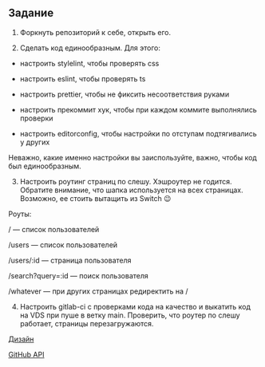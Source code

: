 ## Задание

1. Форкнуть репозиторий к себе, открыть его.

2. Сделать код единообразным. Для этого:

- настроить stylelint, чтобы проверять css

- настроить eslint, чтобы проверять ts

- настроить prettier, чтобы не фиксить несоответствия руками

- настроить прекоммит хук, чтобы при каждом коммите выполнялись проверки

- настроить editorconfig, чтобы настройки по отступам подтягивались у других

Неважно, какие именно настройки вы заиспользуйте, важно, чтобы код был единообразным.

3. Настроить роутинг страниц по слешу. Хэшроутер не годится. Обратите внимание, что шапка используется на всех страницах. Возможно, ее стоить вытащить из Switch 😉

Роуты:

/ — список пользователей

/users — список пользователей

/users/:id — страница пользователя

/search?query=:id — поиск пользователя

/whatever — при других страницах редиректить на /

4. Настроить gitlab-ci с проверками кода на качество и выкатить код на VDS при пуше в ветку main. Проверить, что роутер по слешу работает, страницы перезагружаются.

[Дизайн](https://www.figma.com/file/3UYNEY25JumdkCOmH0MdEP/Karpov-GitHub-Users?node-id=0%3A1)

[GitHub API](https://docs.github.com/en/rest/users)
